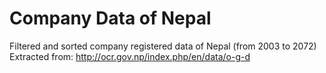 # Company Data of Nepal
Filtered and sorted company registered data of Nepal (from 2003 to 2072)
Extracted from: http://ocr.gov.np/index.php/en/data/o-g-d
